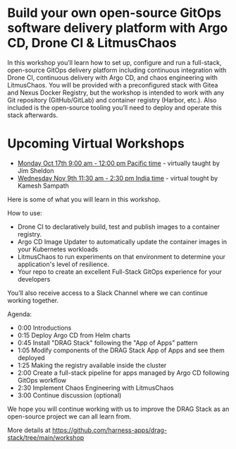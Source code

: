 # Build your own open-source GitOps software delivery platform with Argo CD, Drone CI & LitmusChaos

In this workshop you’ll learn how to set up, configure and run a full-stack, open-source GitOps delivery platform including continuous integration with Drone CI, continuous delivery with Argo CD, and chaos engineering with LitmusChaos. You will be provided with a preconfigured stack with Gitea and Nexus Docker Registry, but the workshop is intended to work with any Git repository (GitHub/GitLab) and container registry (Harbor, etc.). Also included is the open-source tooling you’ll need to deploy and operate this stack afterwards. 

# Upcoming Virtual Workshops
- [Monday Oct 17th 9:00 am - 12:00 pm Pacific time](https://www.meetup.com/harness/events/288739672/) - virtually taught by Jim Sheldon
- [Wednesday Nov  9th 11:30 am - 2:30 pm India time](https://www.meetup.com/harness-india/events/288747851/) - virtual tought by Kamesh Sampath

Here is some of what you will learn in this workshop. 

How to use:
- Drone CI to declaratively build, test and publish images to a container registry.
- Argo CD Image Updater to automatically update the container images in your Kubernetes workloads
- LitmusChaos to run experiments on that environment to determine your application's level of resilience. 
- Your repo to create an excellent Full-Stack GitOps experience for your developers

You’ll also receive access to a Slack Channel where we can continue working together. 

Agenda:
- 0:00 Introductions 
- 0:15 Deploy Argo CD from Helm charts
- 0:45 Install "DRAG Stack" following the "App of Apps" pattern 
- 1:05 Modify components of the DRAG Stack App of Apps and see them deployed 
- 1:25 Making the registry available inside the cluster 
- 2:00 Create a full-stack pipeline for apps managed by Argo CD following GitOps workflow 
- 2:30 Implement Chaos Engineering with LitmusChaos
- 3:00 Continue discussion (optional)

We hope you will continue working with us to improve the DRAG Stack as an open-source project we can all learn from.

More details at https://github.com/harness-apps/drag-stack/tree/main/workshop
